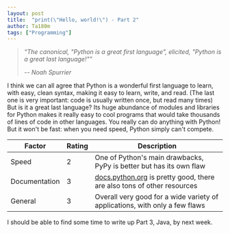 ```yaml
---
layout: post
title:  "print(\"Hello, world!\") - Part 2"
author: Ta180m
tags: ["Programming"]
---
```


> *“The canonical, "Python is a great first language", elicited, "Python is a great last language!"”*
>
> *-- Noah Spurrier*


I think we can all agree that Python is a wonderful first language to learn, with easy, clean syntax, making it easy to learn, write, and read. (The last one is very important: code is usually written once, but read many times) But is it a great last language? Its huge abundance of modules and libraries for Python makes it really easy to cool programs that would take thousands of lines of code in other languages. You really can do anything with Python! But it won't be fast: when you need speed, Python simply can't compete.

<script src="https://emgithub.com/embed.js?target=https%3A%2F%2Fgithub.com%2FTa180m%2Fprint-Hello-World-%2Fblob%2Fmaster%2Ftest.py&style=hybrid&showBorder=on&showLineNumbers=on&showFileMeta=on"></script>

| Factor | Rating | Description |
| --- | --- | --- |
| Speed | 2 | One of Python's main drawbacks, PyPy is better but has its own flaw |
| Documentation | 3 | [docs.python.org](docs.python.org) is pretty good, there are also tons of other resources |
| General | 3 | Overall very good for a wide variety of applications, with only a few flaws |


I should be able to find some time to write up Part 3, Java, by next week.
